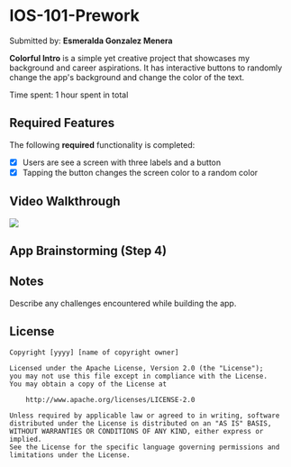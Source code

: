 # IOS-101-Prework
Submitted by: **Esmeralda Gonzalez Menera**

**Colorful Intro** is a simple yet creative project that showcases my background and career aspirations. It has interactive buttons to randomly change the app's background and change the color of the text.

Time spent: 1 hour spent in total

## Required Features

The following **required** functionality is completed:

- [x] Users are see a screen with three labels and a button
- [x] Tapping the button changes the screen color to a random color
 
## Video Walkthrough

<div>
    <a href="https://www.loom.com/share/530c0caffdaf4f8c83bb1f07108a7146">
    </a>
    <a href="https://www.loom.com/share/530c0caffdaf4f8c83bb1f07108a7146">
      <img style="max-width:300px;" src="https://cdn.loom.com/sessions/thumbnails/530c0caffdaf4f8c83bb1f07108a7146-470a2e8d75a43ff9-full-play.gif">
    </a>
  </div>

## App Brainstorming (Step 4)

## Notes

Describe any challenges encountered while building the app.

## License

    Copyright [yyyy] [name of copyright owner]

    Licensed under the Apache License, Version 2.0 (the "License");
    you may not use this file except in compliance with the License.
    You may obtain a copy of the License at

        http://www.apache.org/licenses/LICENSE-2.0

    Unless required by applicable law or agreed to in writing, software
    distributed under the License is distributed on an "AS IS" BASIS,
    WITHOUT WARRANTIES OR CONDITIONS OF ANY KIND, either express or implied.
    See the License for the specific language governing permissions and
    limitations under the License.
